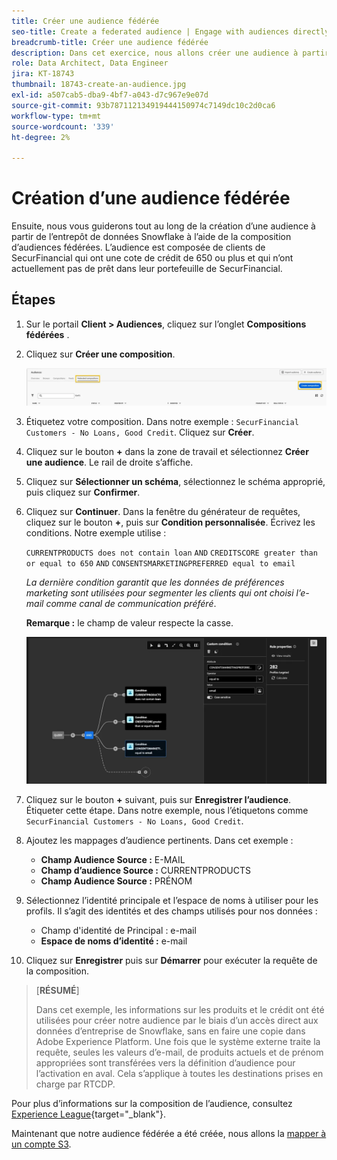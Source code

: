 ```yaml
---
title: Créer une audience fédérée
seo-title: Create a federated audience | Engage with audiences directly from your data warehouse using Federated Audience Composition
breadcrumb-title: Créer une audience fédérée
description: Dans cet exercice, nous allons créer une audience à partir de l’entrepôt de données Snowflake à l’aide de la composition d’audiences fédérées.
role: Data Architect, Data Engineer
jira: KT-18743
thumbnail: 18743-create-an-audience.jpg
exl-id: a507cab5-dba9-4bf7-a043-d7c967e9e07d
source-git-commit: 93b787112134919444150974c7149dc10c2d0ca6
workflow-type: tm+mt
source-wordcount: '339'
ht-degree: 2%

---
```


# Création d’une audience fédérée

Ensuite, nous vous guiderons tout au long de la création d’une audience à partir de l’entrepôt de données Snowflake à l’aide de la composition d’audiences fédérées. L’audience est composée de clients de SecurFinancial qui ont une cote de crédit de 650 ou plus et qui n’ont actuellement pas de prêt dans leur portefeuille de SecurFinancial.

## Étapes

1. Sur le portail **Client > Audiences**, cliquez sur l’onglet **Compositions fédérées** .
2. Cliquez sur **Créer une composition**.

   ![create-composition](assets/create-composition.png)

3. Étiquetez votre composition. Dans notre exemple : `SecurFinancial Customers - No Loans, Good Credit`. Cliquez sur **Créer**.

4. Cliquez sur le bouton **+** dans la zone de travail et sélectionnez **Créer une audience**. Le rail de droite s’affiche.

5. Cliquez sur **Sélectionner un schéma**, sélectionnez le schéma approprié, puis cliquez sur **Confirmer**.

6. Cliquez sur **Continuer**. Dans la fenêtre du générateur de requêtes, cliquez sur le bouton **+**, puis sur **Condition personnalisée**. Écrivez les conditions. Notre exemple utilise :

   `CURRENTPRODUCTS does not contain loan`
   `AND`
   `CREDITSCORE greater than or equal to 650`
   `AND`
   `CONSENTSMARKETINGPREFERRED equal to email`

   *La dernière condition garantit que les données de préférences marketing sont utilisées pour segmenter les clients qui ont choisi l’e-mail comme canal de communication préféré*.

   **Remarque :** le champ de valeur respecte la casse.

   ![query-builder](assets/query-builder.png)

7. Cliquez sur le bouton **+** suivant, puis sur **Enregistrer l’audience**. Étiqueter cette étape. Dans notre exemple, nous l’étiquetons comme `SecurFinancial Customers - No Loans, Good Credit`.

8. Ajoutez les mappages d’audience pertinents. Dans cet exemple :

   - **Champ Audience Source :** E-MAIL
   - **Champ d’audience Source :** CURRENTPRODUCTS
   - **Champ Audience Source :** PRÉNOM

9. Sélectionnez l’identité principale et l’espace de noms à utiliser pour les profils. Il s’agit des identités et des champs utilisés pour nos données :

   - Champ d&#39;identité de Principal **&#x200B;**&#x200B;: e-mail
   - **Espace de noms d’identité :** e-mail

10. Cliquez sur **Enregistrer** puis sur **Démarrer** pour exécuter la requête de la composition.

>[**RÉSUMÉ**]
>
> Dans cet exemple, les informations sur les produits et le crédit ont été utilisées pour créer notre audience par le biais d’un accès direct aux données d’entreprise de Snowflake, sans en faire une copie dans Adobe Experience Platform. Une fois que le système externe traite la requête, seules les valeurs d’e-mail, de produits actuels et de prénom appropriées sont transférées vers la définition d’audience pour l’activation en aval. Cela s’applique à toutes les destinations prises en charge par RTCDP.

Pour plus d’informations sur la composition de l’audience, consultez [Experience League](https://experienceleague.adobe.com/fr/docs/federated-audience-composition/using/compositions/create-composition/create-composition){target="_blank"}.

Maintenant que notre audience fédérée a été créée, nous allons la [mapper à un compte S3](map-federated-audience-to-s3.md).
